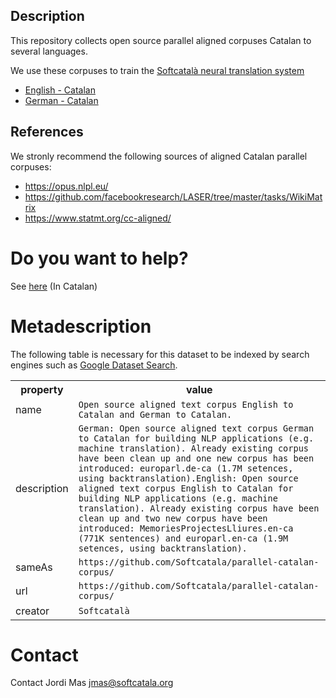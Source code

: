## Description
This repository collects open source parallel aligned corpuses Catalan to several languages.

We use these corpuses to train the [Softcatalà neural translation system](https://github.com/Softcatala/nmt-softcatala)

* [English - Catalan](./en-ca/)
* [German - Catalan](./de-ca/)

## References

We stronly recommend the following sources of aligned Catalan parallel corpuses:
* https://opus.nlpl.eu/
* https://github.com/facebookresearch/LASER/tree/master/tasks/WikiMatrix
* https://www.statmt.org/cc-aligned/

# Do you want to help?

See [here](./CONTRIBUTING.md) (In Catalan)

# Metadescription

The following table is necessary for this dataset to be indexed by search
engines such as <a href="https://g.co/datasetsearch">Google Dataset Search</a>.

<div itemscope itemtype="http://schema.org/Dataset">
  <table>
    <tr>
      <th>property</th>
      <th>value</th>
    </tr>
    <tr>
      <td>name</td>
      <td><code itemprop="name">Open source aligned text corpus English to Catalan and German to Catalan.</code></td>
    </tr>
    <tr>
      <td>description</td>
      <td><code itemprop="description">German: Open source aligned text corpus German to Catalan for building NLP applications (e.g. machine translation). Already existing corpus have been clean up and one new corpus has been introduced: europarl.de-ca (1.7M setences, using backtranslation).English: Open source aligned text corpus English to Catalan for building NLP applications (e.g. machine translation). Already existing corpus have been clean up and two new corpus have been introduced: MemoriesProjectesLliures.en-ca (771K sentences) and europarl.en-ca (1.9M setences, using backtranslation).</code></td>
    </tr>
    <tr>
      <td>sameAs</td>
      <td><code itemprop="sameAs">https://github.com/Softcatala/parallel-catalan-corpus/</code></td>
    </tr>
    <tr>
      <td>url</td>
      <td><code itemprop="url">https://github.com/Softcatala/parallel-catalan-corpus/</code></td>
    </tr>
    <tr>
      <td>creator</td>
      <td><code itemprop="creator">Softcatalà</code></td>
    </tr>
  </table>
</div>


# Contact

Contact Jordi Mas <jmas@softcatala.org>




